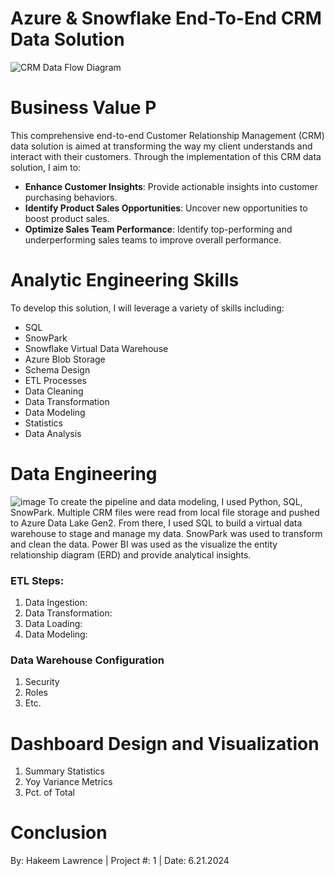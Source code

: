 # Azure & Snowflake End-To-End CRM Data Solution
![CRM Data Flow Diagram](https://github.com/ConatusForever/Python-Data-Projects/blob/main/Data%20Engineering/CRM/azure-data-warehouse-vs-snowflake.jpg?raw=true)

# Business Value P
This comprehensive end-to-end Customer Relationship Management (CRM) data solution is aimed at transforming the way my client understands and interact with their customers.
Through the implementation of this CRM data solution, I aim to:
* **Enhance Customer Insights**: Provide actionable insights into customer purchasing behaviors.
* **Identify Product Sales Opportunities**: Uncover new opportunities to boost product sales.
* **Optimize Sales Team Performance**: Identify top-performing and underperforming sales teams to improve overall performance.

# Analytic Engineering Skills
To develop this solution, I will leverage a variety of skills including:
* SQL
* SnowPark
* Snowflake Virtual Data Warehouse
* Azure Blob Storage
* Schema Design
* ETL Processes
* Data Cleaning
* Data Transformation
* Data Modeling
* Statistics
* Data Analysis

# Data Engineering
![image](https://github.com/ConatusForever/Python-Data-Projects/blob/main/Data%20Engineering/CRM/CRMDataFlowDiagram.png?raw=true)
To create the pipeline and data modeling, I used Python, SQL, SnowPark. Multiple CRM files were read from local file storage and pushed to Azure Data Lake Gen2. From there, I used SQL to build a virtual data warehouse to stage and manage my data. SnowPark was used to transform and clean the data. Power BI was used as the visualize the entity relationship diagram (ERD) and provide analytical insights.

### ETL Steps:
1. Data Ingestion:
2. Data Transformation:
3. Data Loading:
4. Data Modeling:

### Data Warehouse Configuration
1. Security
2. Roles
3. Etc.

# Dashboard Design and Visualization
1. Summary Statistics
2. Yoy Variance Metrics
3. Pct. of Total

# Conclusion



By: Hakeem Lawrence | Project #: 1 | Date: 6.21.2024
